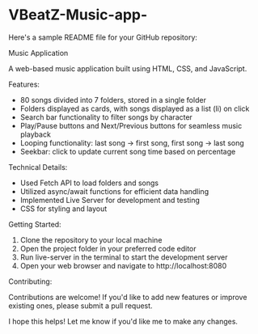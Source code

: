 # VBeatZ-Music-app-
Here's a sample README file for your GitHub repository:

Music Application

A web-based music application built using HTML, CSS, and JavaScript.

Features:

- 80 songs divided into 7 folders, stored in a single folder
- Folders displayed as cards, with songs displayed as a list (li) on click
- Search bar functionality to filter songs by character
- Play/Pause buttons and Next/Previous buttons for seamless music playback
- Looping functionality: last song -> first song, first song -> last song
- Seekbar: click to update current song time based on percentage

Technical Details:

- Used Fetch API to load folders and songs
- Utilized async/await functions for efficient data handling
- Implemented Live Server for development and testing
- CSS for styling and layout

Getting Started:

1. Clone the repository to your local machine
2. Open the project folder in your preferred code editor
3. Run live-server in the terminal to start the development server
4. Open your web browser and navigate to http://localhost:8080

Contributing:

Contributions are welcome! If you'd like to add new features or improve existing ones, please submit a pull request.

I hope this helps! Let me know if you'd like me to make any changes.
